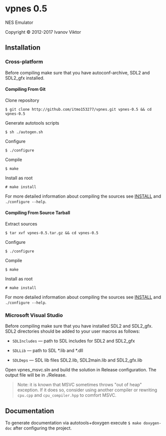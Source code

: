 vpnes 0.5
=========

NES Emulator

Copyright &copy; 2012-2017 Ivanov Viktor

## Installation

### Cross-platform

Before compiling make sure that you have autoconf-archive, SDL2 and SDL2_gfx installed.

#### Compiling From Git

Clone repository

```
$ git clone http://github.com/itmo153277/vpnes.git vpnes-0.5 && cd vpnes-0.5
```

Generate autotools scripts

```	
$ sh ./autogen.sh
```

Configure

```
$ ./configure
```

Compile

 ```
$ make
```

Install as root

```
# make install
```

For more detailed information about compiling the sources see [INSTALL](./INSTALL) and `./configure --help`.

#### Compiling From Source Tarball

Extract sources

```
$ tar xvf vpnes-0.5.tar.gz && cd vpnes-0.5
```

Configure

```
$ ./configure
```

 Compile

 ```
$ make
```

Install as root

```
# make install
```

For more detailed information about compiling the sources see [INSTALL](./INSTALL) and `./configure --help`.

### Microsoft Visual Studio

Before compiling make sure that you have installed SDL2 and SDL2_gfx. SDL2 directories should be added to your user macros as follows:

* `SDLIncludes` &mdash; path to SDL includes for SDL2 and SDL2_gfx

* `SDLLib` &mdash; path to SDL *.lib and *.dll

* `SDLDeps` &mdash; SDL lib files SDL2.lib, SDL2main.lib and SDL2_gfx.lib

Open vpnes_msvc.sln and build the solution in Release configuration. The output file will be in ./Release.

> Note: it is known that MSVC sometimes throws "out of heap" exception. If it does so, consider using another compiler or rewriting `cpu.cpp` and `cpu_compiler.hpp` to comfort MSVC.

## Documentation

To generate documentation via autotools+doxygen execute `$ make doxygen-doc` after configuring the project.

